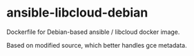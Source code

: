 # ansible-libcloud-debian

Dockerfile for Debian-based ansible / libcloud docker image.

Based on modified source, which better handles gce metadata.
